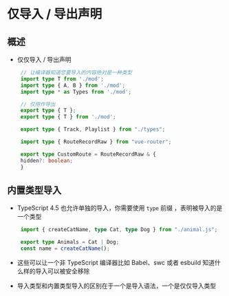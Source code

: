 # 仅导入 / 导出声明

## 概述

+ 仅仅导入 / 导出声明

   ```ts
    // 让编译器知道您要导入的内容绝对是一种类型
    import type T from './mod';
    import type { A, B } from './mod';
    import type * as Types from './mod';

    // 仅用作导出
    export type { T };
    export type { T } from './mod';
    ```

   ```ts
    export type { Track, Playlist } from "./types";
    ```

   ```ts
    import type { RouteRecordRaw } from "vue-router";

    export type CustomRoute = RouteRecordRaw & {
    hidden?: boolean;
    }
    ```

## 内置类型导入

+ TypeScript 4.5 也允许单独的导入，你需要使用 `type` 前缀 ，表明被导入的是一个类型

   ```ts
    import { createCatName, type Cat, type Dog } from "./animal.js";

    export type Animals = Cat | Dog;
    const name = createCatName();
    ```

+ 这些可以让一个非 TypeScript 编译器比如 Babel、swc 或者 esbuild 知道什么样的导入可以被安全移除

+ 导入类型和内置类型导入的区别在于一个是导入语法，一个是仅仅导入类型
